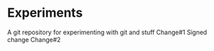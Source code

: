 # Experiments
A git repository for experimenting with git and stuff
Change#1
Signed change
Change#2
